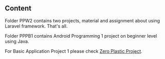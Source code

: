 ## Content
Folder PPW2 contains two projects, material and assignment about using Laravel framework. That's all.

Folder PPPB1 contains Android Programming 1 project on beginner level using Java.

For Basic Application Project 1 please check [Zero Plastic Project](https://github.com/alyazakhira/PAD1-ZeroPlastic.git).
